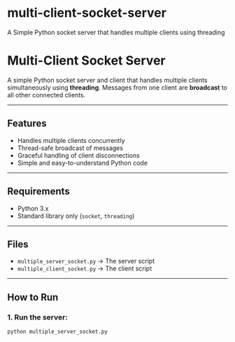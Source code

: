 # multi-client-socket-server
A Simple  Python socket server that handles multiple clients using threading
# Multi-Client Socket Server

A simple Python socket server and client that handles multiple clients simultaneously using **threading**. Messages from one client are **broadcast** to all other connected clients.

---

## Features

- Handles multiple clients concurrently
- Thread-safe broadcast of messages
- Graceful handling of client disconnections
- Simple and easy-to-understand Python code

---

## Requirements

- Python 3.x
- Standard library only (`socket`, `threading`)

---

## Files

- `multiple_server_socket.py` → The server script
- `multiple_client_socket.py` → The client script

---

## How to Run

### 1. Run the server:

```bash
python multiple_server_socket.py
